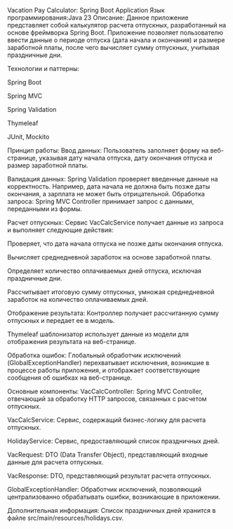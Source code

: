 Vacation Pay Calculator: Spring Boot Application
Язык программирования:Java 23 
Описание:
Данное приложение представляет собой калькулятор расчета отпускных, разработанный на основе фреймворка Spring Boot. 
Приложение позволяет пользователю ввести данные о периоде отпуска (дата начала и окончания) и размере заработной платы, после чего вычисляет сумму отпускных, учитывая праздничные дни.


Технологии и паттерны:

Spring Boot

Spring MVC

Spring Validation

Thymeleaf

JUnit, Mockito

Принцип работы:
Ввод данных: Пользователь заполняет форму на веб-странице, указывая дату начала отпуска, дату окончания отпуска и размер заработной платы.

Валидация данных: Spring Validation проверяет введенные данные на корректность. Например, дата начала не должна быть позже даты окончания, а зарплата не может быть отрицательной.
Обработка запроса: Spring MVC Controller принимает запрос с данными, переданными из формы.

Расчет отпускных: Сервис VacCalcService получает данные из запроса и выполняет следующие действия:

Проверяет, что дата начала отпуска не позже даты окончания отпуска.

Вычисляет среднедневной заработок на основе заработной платы.

Определяет количество оплачиваемых дней отпуска, исключая праздничные дни.

Рассчитывает итоговую сумму отпускных, умножая среднедневной заработок на количество оплачиваемых дней.

Отображение результата: Контроллер получает рассчитанную сумму отпускных и передает ее в модель. 

Thymeleaf шаблонизатор использует данные из модели для отображения результата на веб-странице.

Обработка ошибок: Глобальный обработчик исключений (GlobalExceptionHandler) перехватывает исключения,
возникшие в процессе работы приложения, и отображает соответствующие сообщения об ошибках на веб-странице.


Основные компоненты:
VacCalcController: Spring MVC Controller, отвечающий за обработку HTTP запросов, связанных с расчетом отпускных.

VacCalcService: Сервис, содержащий бизнес-логику для расчета отпускных.

HolidayService: Сервис, предоставляющий список праздничных дней.

VacRequest: DTO (Data Transfer Object), представляющий входные данные для расчета отпускных.

VacResponse: DTO, представляющий результат расчета отпускных.

GlobalExceptionHandler: Обработчик исключений, позволяющий централизованно обрабатывать ошибки, возникающие в приложении.

Дополнительная информация:
Список праздничных дней хранится в файле src/main/resources/holidays.csv.
